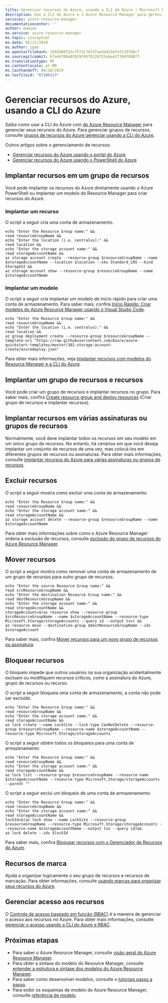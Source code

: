 ```yaml
---
title: Gerenciar recursos do Azure, usando a CLI do Azure | Microsoft Docs
description: Use a CLI do Azure e o Azure Resource Manager para gerenciar seus recursos.
services: azure-resource-manager
documentationcenter: ''
author: mumian
ms.service: azure-resource-manager
ms.topic: conceptual
ms.date: 02/11/2019
ms.author: jgao
ms.openlocfilehash: 3293d08f63cf573c7833fae5dd15bfe3119fd6c7
ms.sourcegitcommit: b7a44709a0f82974578126f25abee27399f0887f
ms.translationtype: MT
ms.contentlocale: pt-BR
ms.lasthandoff: 06/18/2019
ms.locfileid: "67206523"
---
```

# <a name="manage-azure-resources-by-using-azure-cli"></a>Gerenciar recursos do Azure, usando a CLI do Azure

Saiba como usar a CLI do Azure com [do Azure Resource Manager](resource-group-overview.md) para gerenciar seus recursos do Azure. Para gerenciar grupos de recursos, consulte [grupos de recursos do Azure gerenciar usando a CLI do Azure](./manage-resource-groups-cli.md).

Outros artigos sobre o gerenciamento de recursos:

- [Gerenciar recursos do Azure usando o portal do Azure](./manage-resources-portal.md)
- [Gerenciar recursos do Azure usando o PowerShell do Azure](./manage-resources-powershell.md)

## <a name="deploy-resources-to-an-existing-resource-group"></a>Implantar recursos em um grupo de recursos

Você pode implantar os recursos do Azure diretamente usando o Azure PowerShell ou implantar um modelo do Resource Manager para criar recursos do Azure.

### <a name="deploy-a-resource"></a>Implantar um recurso

O script a seguir cria uma conta de armazenamento.

```azurecli-interactive
echo "Enter the Resource Group name:" &&
read resourceGroupName &&
echo "Enter the location (i.e. centralus):" &&
read location &&
echo "Enter the storage account name:" &&
read storageAccountName &&
az storage account create --resource-group $resourceGroupName --name $storageAccountName --location $location --sku Standard_LRS --kind StorageV2 &&
az storage account show --resource-group $resourceGroupName --name $storageAccountName 
```

### <a name="deploy-a-template"></a>Implantar um modelo

O script a seguir cria implantar um modelo de início rápido para criar uma conta de armazenamento. Para saber mais, confira [Início Rápido: Criar modelos do Azure Resource Manager usando o Visual Studio Code](./resource-manager-quickstart-create-templates-use-visual-studio-code.md?tabs=PowerShell).

```azurecli-interactive
echo "Enter the Resource Group name:" &&
read resourceGroupName &&
echo "Enter the location (i.e. centralus):" &&
read location &&
az group deployment create --resource-group $resourceGroupName --template-uri "https://raw.githubusercontent.com/Azure/azure-quickstart-templates/master/101-storage-account-create/azuredeploy.json"
```

Para obter mais informações, veja [Implantar recursos com modelos do Resource Manager e a CLI do Azure](./resource-group-template-deploy-cli.md).

## <a name="deploy-a-resource-group-and-resources"></a>Implantar um grupo de recursos e recursos

Você pode criar um grupo de recursos e implantar recursos no grupo. Para saber mais, confira [Create resource group and deploy resources](./deploy-to-subscription.md#create-resource-group-and-deploy-resources) (Criar grupo de recursos e implantar recursos).

## <a name="deploy-resources-to-multiple-subscriptions-or-resource-groups"></a>Implantar recursos em várias assinaturas ou grupos de recursos

Normalmente, você deve implantar todos os recursos em seu modelo em um único grupo de recursos. No entanto, há cenários em que você deseja implantar um conjunto de recursos de uma vez, mas colocá-los em diferentes grupos de recursos ou assinaturas. Para obter mais informações, consulte [implantar recursos do Azure para várias assinaturas ou grupos de recursos](./resource-manager-cross-resource-group-deployment.md).

## <a name="delete-resources"></a>Excluir recursos

O script a seguir mostra como excluir uma conta de armazenamento.

```azurecli-interactive
echo "Enter the Resource Group name:" &&
read resourceGroupName &&
echo "Enter the storage account name:" &&
read storageAccountName &&
az storage account delete --resource-group $resourceGroupName --name $storageAccountName 
```

Para obter mais informações sobre como o Azure Resource Manager ordena a exclusão de recursos, consulte [exclusão do grupo de recursos do Azure Resource Manager](./resource-group-delete.md).

## <a name="move-resources"></a>Mover recursos

O script a seguir mostra como remover uma conta de armazenamento de um grupo de recursos para outro grupo de recursos.

```azurecli-interactive
echo "Enter the source Resource Group name:" &&
read srcResourceGroupName &&
echo "Enter the destination Resource Group name:" &&
read destResourceGroupName &&
echo "Enter the storage account name:" &&
read storageAccountName &&
storageAccount=$(az resource show --resource-group $srcResourceGroupName --name $storageAccountName --resource-type Microsoft.Storage/storageAccounts --query id --output tsv) &&
az resource move --destination-group $destResourceGroupName --ids $storageAccount
```

Para saber mais, confira [Mover recursos para um novo grupo de recursos ou assinatura](resource-group-move-resources.md).

## <a name="lock-resources"></a>Bloquear recursos

O bloqueio impede que outros usuários na sua organização acidentalmente excluam ou modifiquem recursos críticos, como a assinatura do Azure, grupo de recursos ou recurso. 

O script a seguir bloqueia uma conta de armazenamento, a conta não pode ser excluído.

```azurecli-interactive
echo "Enter the Resource Group name:" &&
read resourceGroupName &&
echo "Enter the storage account name:" &&
read storageAccountName &&
az lock create --name LockSite --lock-type CanNotDelete --resource-group $resourceGroupName --resource-name $storageAccountName --resource-type Microsoft.Storage/storageAccounts 
```

O script a seguir obtém todos os bloqueios para uma conta de armazenamento:

```azurecli-interactive
echo "Enter the Resource Group name:" &&
read resourceGroupName &&
echo "Enter the storage account name:" &&
read storageAccountName &&
az lock list --resource-group $resourceGroupName --resource-name $storageAccountName --resource-type Microsoft.Storage/storageAccounts --parent ""
```

O script a seguir exclui um bloqueio de uma conta de armazenamento:

```azurecli-interactive
echo "Enter the Resource Group name:" &&
read resourceGroupName &&
echo "Enter the storage account name:" &&
read storageAccountName &&
lockId=$(az lock show --name LockSite --resource-group $resourceGroupName --resource-type Microsoft.Storage/storageAccounts --resource-name $storageAccountName --output tsv --query id)&&
az lock delete --ids $lockId
```

Para saber mais, confira [Bloquear recursos com o Gerenciador de Recursos do Azure](resource-group-lock-resources.md).

## <a name="tag-resources"></a>Recursos de marca

Ajuda a organizar logicamente o seu grupo de recursos e recursos de marcação. Para obter informações, consulte [usando marcas para organizar seus recursos do Azure](./resource-group-using-tags.md#azure-cli).

## <a name="manage-access-to-resources"></a>Gerenciar acesso aos recursos

O [Controle de acesso baseado em função (RBAC)](../role-based-access-control/overview.md) é a maneira de gerenciar o acesso aos recursos no Azure. Para obter mais informações, consulte [gerenciar o acesso usando a CLI do Azure e RBAC](../role-based-access-control/role-assignments-cli.md).

## <a name="next-steps"></a>Próximas etapas

- Para saber o Azure Resource Manager, consulte [visão geral do Azure Resource Manager](./resource-group-overview.md).
- Para obter a sintaxe do modelo do Resource Manager, consulte [entender a estrutura e sintaxe dos modelos do Azure Resource Manager](./resource-group-authoring-templates.md).
- Para saber como desenvolver modelos, consulte o [tutoriais passo a passo](/azure/azure-resource-manager/).
- Para exibir os esquemas de modelo do Azure Resource Manager, consulte [referência de modelo](/azure/templates/).

